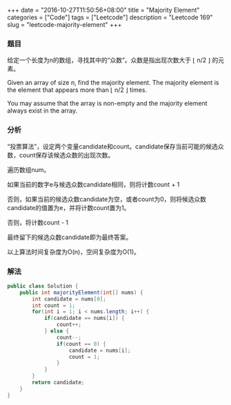 +++
date = "2016-10-27T11:50:56+08:00"
title = "Majority Element"
categories = ["Code"]
tags = ["Leetcode"]
description = "Leetcode 169"
slug = "leetcode-majority-element"
+++

### 题目

给定一个长度为n的数组，寻找其中的“众数”。众数是指出现次数大于 ⌊ n/2 ⌋ 的元素。

Given an array of size n, find the majority element. The majority element is the element that appears more than ⌊ n/2 ⌋ times.

You may assume that the array is non-empty and the majority element always exist in the array.

### 分析

“投票算法”，设定两个变量candidate和count。candidate保存当前可能的候选众数，count保存该候选众数的出现次数。

遍历数组num。

如果当前的数字e与候选众数candidate相同，则将计数count + 1

否则，如果当前的候选众数candidate为空，或者count为0，则将候选众数candidate的值置为e，并将计数count置为1。

否则，将计数count - 1

最终留下的候选众数candidate即为最终答案。

以上算法时间复杂度为O(n)，空间复杂度为O(1)。

### 解法

```java
public class Solution {
    public int majorityElement(int[] nums) {
        int candidate = nums[0];
        int count = 1;
        for(int i = 1; i < nums.length; i++) {
            if(candidate == nums[i]) {
                count++;
            } else {
                count--;
                if(count == 0) {
                    candidate = nums[i];
                    count = 1;
                }
            }
        }
        return candidate;
    }
}
```